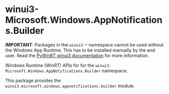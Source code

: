 <!-- warning: Please don't edit this file. It was automatically generated. -->

# winui3-Microsoft.Windows.AppNotifications.Builder

**IMPORTANT**: Packages in the `winui3-*` namespace cannot be used without the
Windows App Runtime. This has to be installed manually by the end user. Read the
[PyWinRT winui3 documentation](https://pywinrt.readthedocs.io/en/latest/api/winui3/index.html)
for more information.

Windows Runtime (WinRT) APIs for for the `winui3-Microsoft.Windows.AppNotifications.Builder` namespace.

This package provides the `winui3.microsoft.windows.appnotifications.builder` module.

